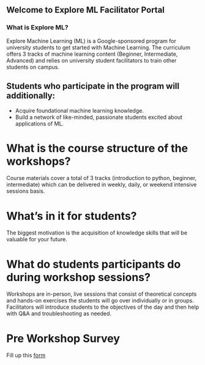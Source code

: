 


## Welcome to Explore ML Facilitator Portal 

### What is Explore ML?
 Explore Machine Learning (ML) is a Google-sponsored program for university students to get started with Machine Learning. The curriculum offers 3 tracks of machine learning content (Beginner, Intermediate, Advanced) and relies on university student facilitators to train other students on campus.
 
## Students who participate in the program will additionally:
- Acquire foundational machine learning knowledge.
- Build a network of like-minded, passionate students excited about applications of ML.


# What is the course structure of the workshops?
Course materials cover a total of 3 tracks (introduction to python, beginner, intermediate) which can be delivered in weekly, daily, or weekend intensive sessions basis.

# What’s in it for students?
The biggest motivation is the acquisition of knowledge skills that will be valuable for your future.

# What do students participants do during workshop sessions?
Workshops are in-person, live sessions that consist of theoretical concepts and hands-on exercises the students will go over individually or in groups. Facilitators will introduce students to the objectives of the day and then help with Q&A and troubleshooting as needed.

# Pre Workshop Survey
Fill up this [form](https://bit.ly/exploreml-s-pre)
